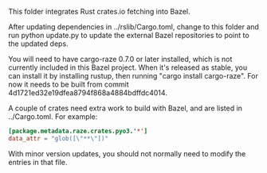 This folder integrates Rust crates.io fetching into Bazel.

After updating dependencies in ../rslib/Cargo.toml, change to this
folder and run python update.py to update the external Bazel repositories
to point to the updated deps.

You will need to have cargo-raze 0.7.0 or later installed, which is not
currently included in this Bazel project. When it's released as stable,
you can install it by installing rustup, then running "cargo install cargo-raze".
For now it needs to be built from commit 4d1721ed32e19dfea8794f868a4884bdffdc4014.

A couple of crates need extra work to build with Bazel, and are listed
in ../Cargo.toml. For example:

```toml
[package.metadata.raze.crates.pyo3.'*']
data_attr = "glob([\"**\"])"
```

With minor version updates, you should not normally need to modify
the entries in that file.
